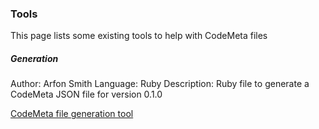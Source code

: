 ### Tools

This page lists some existing tools to help with CodeMeta files

##### Generation

Author: Arfon Smith
Language: Ruby
Description: Ruby file to generate a CodeMeta JSON file for version 0.1.0

[CodeMeta file generation tool](https://gist.github.com/arfon/478b2ed49e11f984d6fb)
